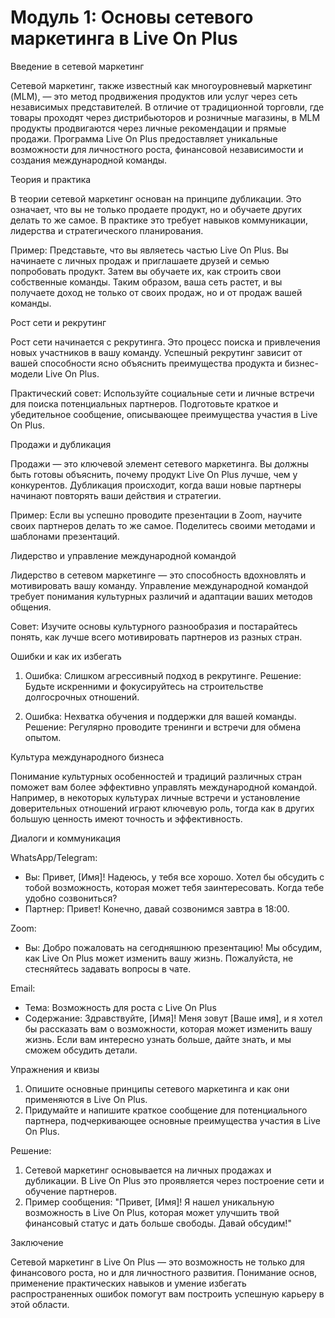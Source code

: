 # **Модуль 1: Основы сетевого маркетинга в Live On Plus**

Введение в сетевой маркетинг

Сетевой маркетинг, также известный как многоуровневый маркетинг (MLM), — это метод продвижения продуктов или услуг через сеть независимых представителей. В отличие от традиционной торговли, где товары проходят через дистрибьюторов и розничные магазины, в MLM продукты продвигаются через личные рекомендации и прямые продажи. Программа Live On Plus предоставляет уникальные возможности для личностного роста, финансовой независимости и создания международной команды.

Теория и практика

В теории сетевой маркетинг основан на принципе дубликации. Это означает, что вы не только продаете продукт, но и обучаете других делать то же самое. В практике это требует навыков коммуникации, лидерства и стратегического планирования.

Пример: Представьте, что вы являетесь частью Live On Plus. Вы начинаете с личных продаж и приглашаете друзей и семью попробовать продукт. Затем вы обучаете их, как строить свои собственные команды. Таким образом, ваша сеть растет, и вы получаете доход не только от своих продаж, но и от продаж вашей команды.

Рост сети и рекрутинг

Рост сети начинается с рекрутинга. Это процесс поиска и привлечения новых участников в вашу команду. Успешный рекрутинг зависит от вашей способности ясно объяснить преимущества продукта и бизнес-модели Live On Plus.

Практический совет: Используйте социальные сети и личные встречи для поиска потенциальных партнеров. Подготовьте краткое и убедительное сообщение, описывающее преимущества участия в Live On Plus.

Продажи и дубликация

Продажи — это ключевой элемент сетевого маркетинга. Вы должны быть готовы объяснить, почему продукт Live On Plus лучше, чем у конкурентов. Дубликация происходит, когда ваши новые партнеры начинают повторять ваши действия и стратегии.

Пример: Если вы успешно проводите презентации в Zoom, научите своих партнеров делать то же самое. Поделитесь своими методами и шаблонами презентаций.

Лидерство и управление международной командой

Лидерство в сетевом маркетинге — это способность вдохновлять и мотивировать вашу команду. Управление международной командой требует понимания культурных различий и адаптации ваших методов общения.

Совет: Изучите основы культурного разнообразия и постарайтесь понять, как лучше всего мотивировать партнеров из разных стран.

Ошибки и как их избегать

1. Ошибка: Слишком агрессивный подход в рекрутинге.
   Решение: Будьте искренними и фокусируйтесь на строительстве долгосрочных отношений.

2. Ошибка: Нехватка обучения и поддержки для вашей команды.
   Решение: Регулярно проводите тренинги и встречи для обмена опытом.

Культура международного бизнеса

Понимание культурных особенностей и традиций различных стран поможет вам более эффективно управлять международной командой. Например, в некоторых культурах личные встречи и установление доверительных отношений играют ключевую роль, тогда как в других большую ценность имеют точность и эффективность.

Диалоги и коммуникация

WhatsApp/Telegram:
- Вы: Привет, [Имя]! Надеюсь, у тебя все хорошо. Хотел бы обсудить с тобой возможность, которая может тебя заинтересовать. Когда тебе удобно созвониться?
- Партнер: Привет! Конечно, давай созвонимся завтра в 18:00.

Zoom:
- Вы: Добро пожаловать на сегодняшнюю презентацию! Мы обсудим, как Live On Plus может изменить вашу жизнь. Пожалуйста, не стесняйтесь задавать вопросы в чате.

Email:
- Тема: Возможность для роста с Live On Plus
- Содержание: Здравствуйте, [Имя]! Меня зовут [Ваше имя], и я хотел бы рассказать вам о возможности, которая может изменить вашу жизнь. Если вам интересно узнать больше, дайте знать, и мы сможем обсудить детали.

Упражнения и квизы

1. Опишите основные принципы сетевого маркетинга и как они применяются в Live On Plus.
2. Придумайте и напишите краткое сообщение для потенциального партнера, подчеркивающее основные преимущества участия в Live On Plus.

Решение:
1. Сетевой маркетинг основывается на личных продажах и дубликации. В Live On Plus это проявляется через построение сети и обучение партнеров.
2. Пример сообщения: "Привет, [Имя]! Я нашел уникальную возможность в Live On Plus, которая может улучшить твой финансовый статус и дать больше свободы. Давай обсудим!"

Заключение

Сетевой маркетинг в Live On Plus — это возможность не только для финансового роста, но и для личностного развития. Понимание основ, применение практических навыков и умение избегать распространенных ошибок помогут вам построить успешную карьеру в этой области.